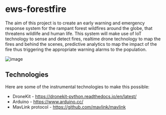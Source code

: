 # ews-forestfire
The aim of this project is to create an early warning and emergency response system for the rampant forest wildfires around the globe, that threatens wildlife and human life. 
This system will make use of IoT technology to sense and detect fires, realtime drone technology to map the fires and behind the scenes, predictive analytics to map the impact of the fire thus triggering the appropriate warning alarms to the population.

![image](https://github.com/iannech/ews-forestfire/assets/7806574/cb26daa3-e048-4a11-85d8-c565eb4518e4)

## Technologies
Here are some of the instrumental technologies to make this possible:
- DroneKit - https://dronekit-python.readthedocs.io/en/latest/
- Arduino - https://www.arduino.cc/
- MavLink protocol - https://github.com/mavlink/mavlink
